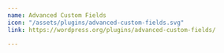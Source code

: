 ```yaml
---
name: Advanced Custom Fields
icon: "/assets/plugins/advanced-custom-fields.svg"
link: https://wordpress.org/plugins/advanced-custom-fields/

---
```

